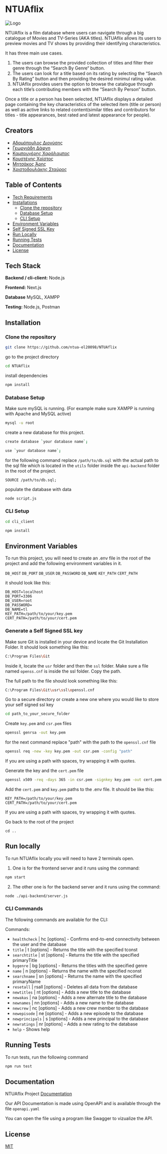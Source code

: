 # NTUAflix


![Logo](https://github.com/ntua-el20098/NTUAflix/blob/main/public/logontuaflix.png?raw=true)


NTUAflix is a film database where users can navigate through a big catalogue of Movies and TV-Series (AKA titles). NTUAflix allows its users to preview movies and TV shows by providing their identifying characteristics. 

It has three main use cases. 
1. The users can browse the provided collection of titles and filter their genre through the “Search By Genre“ button.
2. The users can look for a title based on its rating by selecting the “Search By Rating” button and then providing the desired minimul rating value.
3. NTUAflix provides users the option to browse the catalogue through each title’s contributing members with the “Search By Person” button.


Once a title or a person has been selected, NTUAflix displays a detailed page containing the key characteristics of the selected item (title or person) as well as active links to related content(similar titles and contributors for titles - title appearances, best rated and latest appearance for people).


## Creators

- [Αδαμόπουλος Διονύσης](https://github.com/ntua-el20061)
- [Γεωργιάδη Δάφνη](https://github.com/ntua-el20189)
- [Καμπουγέρης Χαράλαμπος](https://github.com/ntua-el20098)
- [Κουστένης Χρίστος](https://github.com/ntua-el20227)
- [Μητσάκος Άρης](https://github.com/ntua-el20123)
- [Χριστοδουλάκης Σταύρος](https://github.com/ntua-el20890)


## Table of Contents

- [Tech Requirements](#Tech-Stack)
- [Installations](#Installation)
  - [Clone the repository](#Clone-the-repository)
  - [Database Setup](#Database-Setup)
  - [CLI Setup](#CLI-Setup)
- [Environment Variables](#Environment-Variables)
- [Self Signed SSL Key](#Generate-a-Self-Signed-SSL-key)
- [Run Locally](#Run-Locally)
- [Running Tests](#Running-Tests)
- [Documentation](#Documentation)
- [License](#License)



## Tech Stack

**Backend / cli-client:** Node.js 

**Frontend:** Next.js

**Database** MySQL, XAMPP 

**Testing:** Node.js, Postman



## Installation

### Clone the repository
```sh
git clone https://github.com/ntua-el20098/NTUAflix
```
go to the project directory
```sh
cd NTUAflix
```
install dependencies 
```sh
npm install
```

### Database Setup

Make sure mySQL is running. (For example make sure XAMPP is running with Apache and MySQL active)


```sh
mysql -u root
```
create a new database for this project. 
```sh
create database `your database name`;
```
```sh
use `your database name`;
```
for the following command replace `/path/to/db.sql` with the actual path to the sql file which is located in the `utils` folder inside the `api-backend` folder in the root of the project.
```
SOURCE /path/to/db.sql;
```
populate the database with data
```sh
node script.js
```


### CLI Setup

```sh
cd cli_client
```
```sh
npm install
```

## Environment Variables

To run this project, you will need to create an .env file in the root of the project and add the following environment variables in it.

`DB_HOST`
`DB_PORT`
`DB_USER`
`DB_PASSWORD`
`DB_NAME`
`KEY_PATH`
`CERT_PATH`

it should look like this: 
```
DB_HOST=localhost
DB_PORT=3306
DB_USER=root
DB_PASSWORD=
DB_NAME=tl
KEY_PATH=/path/to/your/key.pem
CERT_PATH=/path/to/your/cert.pem
```

### Generate a Self Signed SSL key

Make sure Git is installed in your device and locate the Git Installation Folder.
It should look something like this: 
```sh
C:\Program Files\Git
```

Inside it, locate the `usr` folder and then the `ssl` folder.
Make sure a file named `openss.cnf` is inside the ssl folder. 
Copy the path.


The full path to the file should look something like this: 
```sh
C:\Program Files\Git\usr\ssl\openssl.cnf
```

Go to a secure directory or create a new one where you would like to store your self signed ssl key
```sh
cd path_to_your_secure_folder
```

Create `key.pem` and  `csr.pem` files
```sh
openssl genrsa -out key.pem 
```


for the next command replace "path" with the path to the `openssl.cnf` file
```sh
openssl req -new -key key.pem -out csr.pem -config "path"
```
If you are using a path with spaces, try wrapping it with quotes.


Generate the key and the `cert.pem` file
```sh
openssl x509 -req -days 365 -in csr.pem -signkey key.pem -out cert.pem
```

Add the `cert.pem` and `key.pem` paths to the .env file. It should be like this:
```
KEY_PATH=/path/to/your/key.pem
CERT_PATH=/path/to/your/cert.pem
```
If you are using a path with spaces, try wrapping it with quotes.


Go back to the root of the project
```
cd ..
```


## Run locally

To run NTUAflix locally you will need to have 2 terminals open.

1. One is for the frontend server and it runs using the command:

```sh
npm start
```

2. The other one is for the backend server and it runs using the command:
```sh
node ./api-backend/server.js
```


### CLI Commands
The following commands are available for the CLI:

Commands:

-  `healthcheck` | hc [options] - Confirms end-to-end connectivity between the user and the database
-  `title` | t [options]         - Returns the title with the specified tconst
-  `searchtitle` | st [options]  - Returns the title with the specified primaryTitle
-  `bygenre` | bg [options]      - Returns the titles with the specified genre
-  `name` | n [options]          - Returns the name with the specified nconst
-  `searchname` | sn [options]   - Returns the name with the specified primaryName
-  `resetall` | rsall [options]  - Deletes all data from the database
-  `newtitles` | nt [options]    - Adds a new title to the database
-  `newakas` | na [options]      - Adds a new alternate title to the database
-  `newnames` | nn [options]     - Adds a new name to the database
-  `newcrew` | nc [options]      - Adds a new crew member to the database
-  `newepisode` | ne [options]   - Adds a new episode to the database
-  `newprincipals` | s [options] - Adds a new principal to the database
-  `newratings` | nr [options]   - Adds a new rating to the database
-  `help`                     - Shows help

  
## Running Tests

To run tests, run the following command

```bash
npm run test
```


## Documentation

NTUAflix Project [Documentation](https://linktodocumentation)

Our API Documentation is made using OpenAPI and is available through the file  `openapi.yaml` 

You can open the file using a program like Swagger to vizualize the API.

## License

[MIT](https://choosealicense.com/licenses/mit/)

